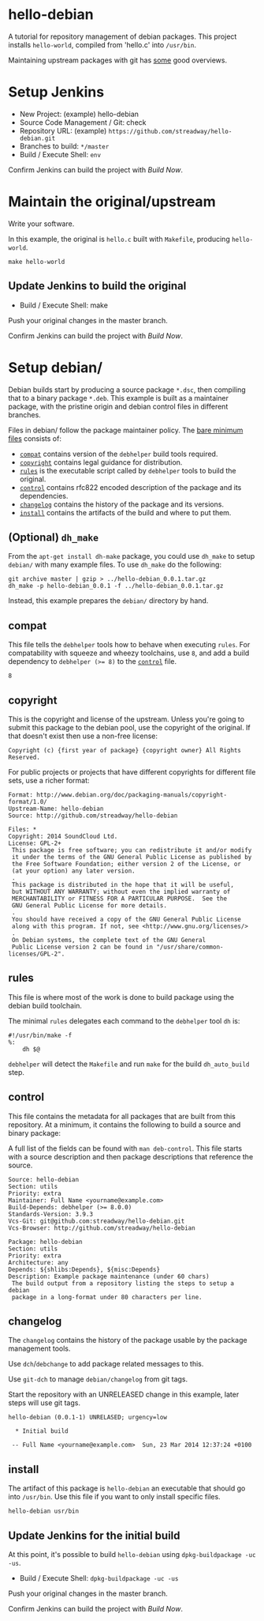 # hello-debian

A tutorial for repository management of debian packages.  This project installs
`hello-world`, compiled from 'hello.c' into `/usr/bin`.

Maintaining upstream packages with git has
[some](https://github.com/freshtonic/debianization-with-git-howto) good
overviews.

# Setup Jenkins

  * New Project: (example) hello-debian
  * Source Code Management / Git: check
  * Repository URL: (example) `https://github.com/streadway/hello-debian.git`
  * Branches to build: `*/master`
  * Build / Execute Shell: `env`

Confirm Jenkins can build the project with *Build Now*.

# Maintain the original/upstream

Write your software.

In this example, the original is `hello.c` built with `Makefile`, producing `hello-world`.

```
make hello-world
```

## Update Jenkins to build the original

  * Build / Execute Shell: make

Push your original changes in the master branch.

Confirm Jenkins can build the project with *Build Now*.

# Setup debian/

Debian builds start by producing a source package `*.dsc`, then compiling that
to a binary package `*.deb`.  This example is built as a maintainer package,
with the pristine origin and debian control files in different branches.

Files in debian/ follow the package maintainer policy.  The [bare minimum
files](https://www.debian.org/doc/manuals/maint-guide/dreq.en.html) consists
of:

  * [`compat`](#compat) contains version of the `debhelper` build tools required.
  * [`copyright`](#copyright) contains legal guidance for distribution.
  * [`rules`](#rules) is the executable script called by `debhelper` tools to build the original.
  * [`control`](#control) contains rfc822 encoded description of the package and its dependencies.
  * [`changelog`](#changelog) contains the history of the package and its versions.
  * [`install`](#install) contains the artifacts of the build and where to put them.

## (Optional) `dh_make`

From the `apt-get install dh-make` package, you could use `dh_make` to setup `debian/` with many example files.  To use `dh_make` do the following:

```
git archive master | gzip > ../hello-debian_0.0.1.tar.gz
dh_make -p hello-debian_0.0.1 -f ../hello-debian_0.0.1.tar.gz
```

Instead, this example prepares the `debian/` directory by hand.

## compat

This file tells the `debhelper` tools how to behave when executing `rules`.
For compatability with squeeze and wheezy toolchains, use `8`, and add a build
dependency to `debhelper (>= 8)` to the [`control`](#control) file.

```
8
```


## copyright

This is the copyright and license of the upstream.  Unless you're going to
submit this package to the debian pool, use the copyright of the original.  If
that doesn't exist then use a non-free license:

```
Copyright (c) {first year of package} {copyright owner} All Rights Reserved.
```

For public projects or projects that have different copyrights for different
file sets, use a richer format:

```
Format: http://www.debian.org/doc/packaging-manuals/copyright-format/1.0/
Upstream-Name: hello-debian
Source: http://github.com/streadway/hello-debian

Files: *
Copyright: 2014 SoundCloud Ltd.
License: GPL-2+
 This package is free software; you can redistribute it and/or modify
 it under the terms of the GNU General Public License as published by
 the Free Software Foundation; either version 2 of the License, or
 (at your option) any later version.
 .
 This package is distributed in the hope that it will be useful,
 but WITHOUT ANY WARRANTY; without even the implied warranty of
 MERCHANTABILITY or FITNESS FOR A PARTICULAR PURPOSE.  See the
 GNU General Public License for more details.
 .
 You should have received a copy of the GNU General Public License
 along with this program. If not, see <http://www.gnu.org/licenses/>
 .
 On Debian systems, the complete text of the GNU General
 Public License version 2 can be found in "/usr/share/common-licenses/GPL-2".
```

## rules

This file is where most of the work is done to build package using the debian build toolchain.

The minimal `rules` delegates each command to the `debhelper` tool `dh` is:

```
#!/usr/bin/make -f
%:
	dh $@
```

`debhelper` will detect the `Makefile` and run `make` for the build `dh_auto_build` step.

## control

This file contains the metadata for all packages that are built from this
repository.  At a minimum, it contains the following to build a source and
binary package:

A full list of the fields can be found with `man deb-control`.  This file
starts with a source description and then package descriptions that reference
the source.

```
Source: hello-debian
Section: utils
Priority: extra
Maintainer: Full Name <yourname@example.com>
Build-Depends: debhelper (>= 8.0.0)
Standards-Version: 3.9.3
Vcs-Git: git@github.com:streadway/hello-debian.git
Vcs-Browser: http://github.com/streadway/hello-debian

Package: hello-debian
Section: utils
Priority: extra
Architecture: any
Depends: ${shlibs:Depends}, ${misc:Depends}
Description: Example package maintenance (under 60 chars)
 The build output from a repository listing the steps to setup a debian
 package in a long-format under 80 characters per line.
```

## changelog

The `changelog` contains the history of the package usable by the package management tools.

Use `dch`/`debchange` to add package related messages to this.

Use `git-dch` to manage `debian/changelog` from git tags.

Start the repository with an UNRELEASED change in this example, later steps will use git tags.

```
hello-debian (0.0.1-1) UNRELASED; urgency=low

  * Initial build

 -- Full Name <yourname@example.com>  Sun, 23 Mar 2014 12:37:24 +0100
```

## install

The artifact of this package is `hello-debian` an executable that should go
into `/usr/bin`.  Use this file if you want to only install specific files.

```
hello-debian usr/bin
```

## Update Jenkins for the initial build

At this point, it's possible to build `hello-debian` using `dpkg-buildpackage -uc -us`.

  * Build / Execute Shell: `dpkg-buildpackage -uc -us`

Push your original changes in the master branch.

Confirm Jenkins can build the project with *Build Now*.
